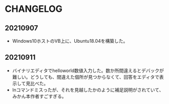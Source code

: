 # CHANGELOG
## 20210907
* Windows10ホストのVB上に、Ubuntu18.04を構築した。
## 20210911
* バイナリエディタでhelloworld数値入力した。数か所間違えるとデバックが難しい。どうしても、間違えた個所が見つからなくて、回答をエディタで表示して見比べた。
* lnコマンドミスったが、それを見越したかのように補足説明がされていて、みかん本作者すごすぎる。
